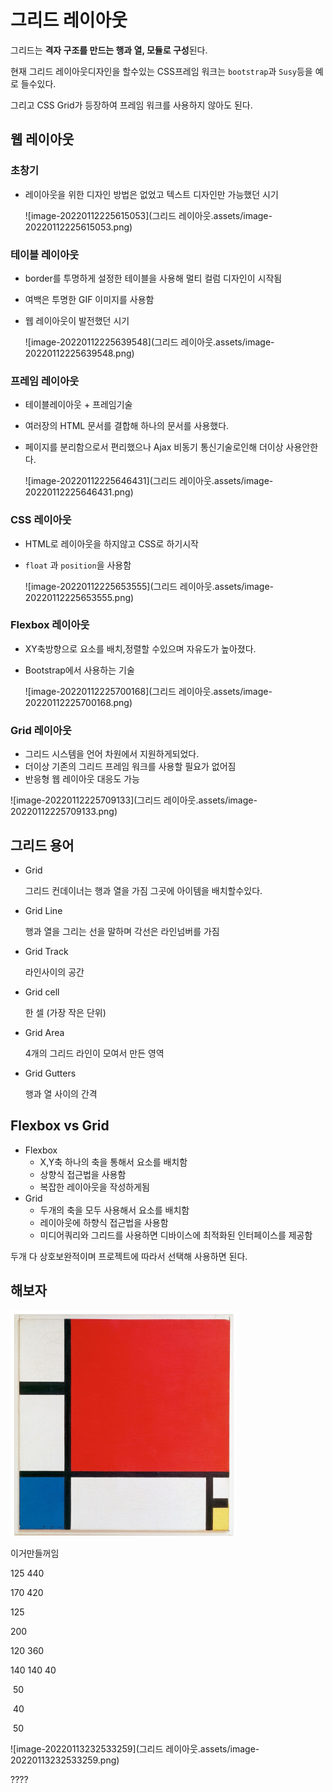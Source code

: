 # 그리드 레이아웃

그리드는 **격자 구조를 만드는 행과 열, 모듈로 구성**된다.



현재 그리드 레이아웃디자인을 할수있는 CSS프레임 워크는 `bootstrap`과 `Susy`등을 예로 들수있다.

그리고 CSS Grid가 등장하여 프레임 워크를 사용하지 않아도 된다.



## 웹 레이아웃

### 초창기

- 레이아웃을 위한 디자인 방법은 없었고 텍스트 디자인만 가능했던 시기

  ![image-20220112225615053](그리드 레이아웃.assets/image-20220112225615053.png)

### 테이블 레이아웃

- border를 투명하게 설정한 테이블을 사용해 멀티 컬럼 디자인이 시작됨

- 여백은 투명한 GIF 이미지를 사용함

- 웹 레이아웃이 발전했던 시기

  ![image-20220112225639548](그리드 레이아웃.assets/image-20220112225639548.png)

### 프레임 레이아웃

- 테이블레이아웃 + 프레임기술

- 여러장의 HTML 문서를 결합해 하나의 문서를 사용했다.

- 페이지를 분리함으로서 편리했으나 Ajax 비동기 통신기술로인해 더이상 사용안한다.

  ![image-20220112225646431](그리드 레이아웃.assets/image-20220112225646431.png)

### CSS 레이아웃

- HTML로 레이아웃을 하지않고 CSS로 하기시작

- `float` 과 `position`을 사용함

  ![image-20220112225653555](그리드 레이아웃.assets/image-20220112225653555.png)

### Flexbox 레이아웃

- XY축방향으로 요소를 배치,정렬할 수있으며 자유도가 높아졌다.

- Bootstrap에서 사용하는 기술

  ![image-20220112225700168](그리드 레이아웃.assets/image-20220112225700168.png)

### Grid 레이아웃

- 그리드 시스템을 언어 차원에서 지원하게되었다.
- 더이상 기존의 그리드 프레임 워크를 사용할 필요가 없어짐
- 반응형 웹 레이아웃 대응도 가능

![image-20220112225709133](그리드 레이아웃.assets/image-20220112225709133.png)



## 그리드 용어

- Grid

  그리드 컨데이너는 행과 열을 가짐 그곳에 아이템을 배치할수있다.

- Grid Line

  행과 열을 그리는 선을 말하며 각선은 라인넘버를 가짐

- Grid Track

  라인사이의 공간

- Grid cell

  한 셀 (가장 작은 단위)

- Grid Area

  4개의 그리드 라인이 모여서 만든 영역

- Grid Gutters

  행과 열 사이의 간격



## Flexbox vs Grid

- Flexbox
  - X,Y축 하나의 축을 통해서 요소를 배치함
  - 상향식 접근법을 사용함
  - 복잡한 레이아웃을 작성하게됨
- Grid
  - 두개의 축을 모두 사용해서 요소를 배치함
  - 레이아웃에 하향식 접근법을 사용함
  - 미디어쿼리와 그리드를 사용하면 디바이스에 최적화된 인터페이스를 제공함



두개 다 상호보완적이며 프로젝트에 따라서 선택해 사용하면 된다.



## 해보자

<img src="그리드 레이아웃.assets/image-20220113230107477.png" alt="image-20220113230107477" style="zoom:50%;" />

이거만들꺼임

125     440 

170     420

125

200

120  360

140  140     40 

​					50 

​					40

​	                 50



![image-20220113232533259](그리드 레이아웃.assets/image-20220113232533259.png)

????
